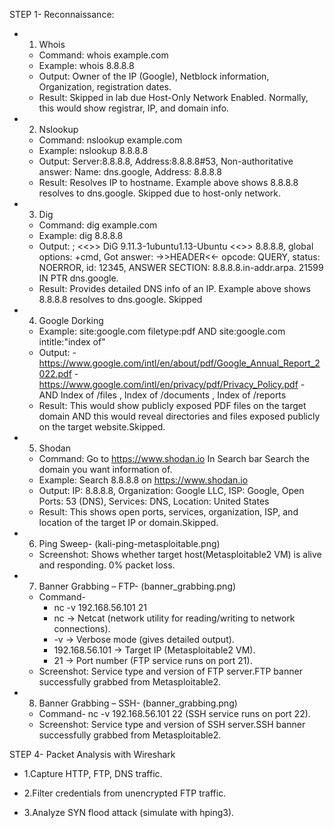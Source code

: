 STEP 1- Reconnaissance:
- 1. Whois
  - Command: whois example.com
  - Example: whois 8.8.8.8
  - Output: Owner of the IP (Google), Netblock information, Organization, registration dates.
  - Result: Skipped in lab due Host-Only Network Enabled. Normally, this would show registrar, IP, and domain info.
- 2. Nslookup
  - Command: nslookup example.com
  - Example: nslookup 8.8.8.8
  - Output: Server:8.8.8.8, Address:8.8.8.8#53, Non-authoritative answer: Name:	dns.google, Address: 8.8.8.8
  - Result: Resolves IP to hostname. Example above shows 8.8.8.8 resolves to dns.google. Skipped due to host-only network.
- 3. Dig
  - Command: dig example.com
  - Example: dig 8.8.8.8
  - Output: ; <<>> DiG 9.11.3-1ubuntu1.13-Ubuntu <<>> 8.8.8.8, global options: +cmd, Got answer:
    ->>HEADER<<- opcode: QUERY, status: NOERROR, id: 12345, ANSWER SECTION: 8.8.8.8.in-addr.arpa. 21599 IN PTR dns.google.
  - Result: Provides detailed DNS info of an IP. Example above shows 8.8.8.8 resolves to dns.google. Skipped
- 4. Google Dorking
  - Example: site:google.com filetype:pdf   AND    site:google.com intitle:"index of"
  - Output: - https://www.google.com/intl/en/about/pdf/Google_Annual_Report_2022.pdf
            - https://www.google.com/intl/en/privacy/pdf/Privacy_Policy.pdf
            - AND Index of /files , Index of /documents , Index of /reports
  - Result: This would show publicly exposed PDF files on the target domain AND this would reveal                        directories and files exposed publicly on the target website.Skipped.
- 5. Shodan
  - Command: Go to https://www.shodan.io In Search bar Search the domain you want information of.
  - Example: Search 8.8.8.8 on https://www.shodan.io
  - Output: IP: 8.8.8.8, Organization: Google LLC, ISP: Google, Open Ports: 53 (DNS), Services: DNS, Location: United States
  - Result: This shows open ports, services, organization, ISP, and location of the target IP or domain.Skipped.
- 6. Ping Sweep- (kali-ping-metasploitable.png)
  - Screenshot: Shows whether target host(Metasploitable2 VM) is alive and responding. 0% packet loss.
- 7. Banner Grabbing – FTP- (banner_grabbing.png)
  - Command-
     - nc -v 192.168.56.101 21
     - nc → Netcat (network utility for reading/writing to network connections).
     - -v → Verbose mode (gives detailed output).
     - 192.168.56.101 → Target IP (Metasploitable2 VM).
     - 21 → Port number (FTP service runs on port 21).
  - Screenshot: Service type and version of FTP server.FTP banner successfully grabbed from Metasploitable2.
- 8. Banner Grabbing – SSH- (banner_grabbing.png)
  - Command- nc -v 192.168.56.101 22 (SSH service runs on port 22).
  - Screenshot: Service type and version of SSH server.SSH banner successfully grabbed from Metasploitable2. 

STEP 4- Packet Analysis with Wireshark
 - 1.Capture HTTP, FTP, DNS traffic.

 - 2.Filter credentials from unencrypted FTP traffic.
   
 - 3.Analyze SYN flood attack (simulate with hping3).
